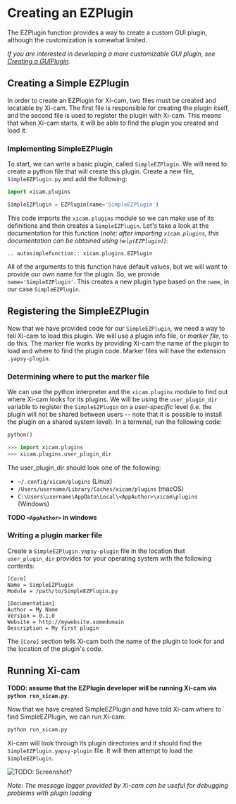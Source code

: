 # Creating an EZPlugin

The EZPlugin function provides a way to create a custom GUI plugin, although the 
customization is somewhat limited. 

*If you are interested in developing a more customizable GUI plugin, see [Creating a GUIPlugin](gui-plugin.md).*

## Creating a Simple EZPlugin

In order to create an EZPlugin for Xi-cam, two files must be created and 
locatable by Xi-cam. The first file is responsible for creating the plugin
itself, and the second file is used to register the plugin with Xi-cam. This 
means that when Xi-cam starts, it will be able to find the plugin you created 
and load it.

### Implementing SimpleEZPlugin

To start, we can write a basic plugin, called `SimpleEZPlugin`.
We will need to create a python file that will create this plugin.
Create a new file, `SimpleEZPlugin.py` and add the following:

```python
import xicam.plugins

SimpleEZPlugin = EZPlugin(name='SimpleEZPlugin')

```

This code imports the `xicam.plugins` module so we can make use of its 
definitions and then creates a `SimpleEZPlugin`. Let's take a look 
at the documentation for this function (*note: after importing `xicam.plugins`, 
this documentation can be obtained using ```help(EZPlugin)```)*:

```eval_rst
.. autosimplefunction:: xicam.plugins.EZPlugin
```

All of the arguments to this function have default values, but we will want
to provide our own name for the plugin. So, we provide `name='SimpleEZPlugin'`.
This creates a new plugin type based on the `name`, in our case `SimpleEZPlugin`.

## Registering the SimpleEZPlugin

Now that we have provided code for our `SimpleEZPlugin`, we need a way to tell
Xi-cam to load this plugin. We will use a plugin info file, or *marker file*, to
do this. The marker file works by providing Xi-cam the name of the plugin to
load and where to find the plugin code. Marker files will have the 
extension `.yapsy-plugin`.

### Determining where to put the marker file

We can use the python interpreter and the `xicam.plugins` module to find out
where Xi-cam looks for its plugins. We will be using the `user_plugin_dir`
variable to register the `SimpleEZPlugin` on a *user-specific* level (i.e. 
the plugin will not be shared between users -- note that it is possible to
install the plugin on a shared system level). 
In a terminal, run the following code:

```python
python()

>>> import xicam.plugins
>>> xicam.plugins.user_plugin_dir
```

The user_plugin_dir should look one of the following:

* `~/.config/xicam/plugins` (Linux)
* `/Users/username/Library/Caches/xicam/plugins` (macOS)
* `C:\Users\username\AppData\Local\<AppAuthor>\xicam\plugins` (Windows)

**TODO `<AppAuthor>` in windows**

### Writing a plugin marker file

Create a `SimpleEZPlugin.yapsy-plugin` file in the location that
`user_plugin_dir` provides for your operating system with the following 
contents:

```
[Core]
Name = SimpleEZPlugin
Module = /path/to/SimpleEZPlugin.py

[Documentation]
Author = My Name
Version = 0.1.0
Website = http://mywebsite.somedomain
Description = My first plugin

```

The `[Core]` section tells Xi-cam both the name of the plugin to look for and
the location of the plugin's code.

## Running Xi-cam

**TODO: assume that the EZPlugin developer will be running Xi-cam via
`python run_xicam.py`.**

Now that we have created SimpleEZPlugin and have told Xi-cam where to find
SimpleEZPlugin, we can run Xi-cam:

```python
python run_xicam.py
```

Xi-cam will look through its plugin directories and it should find the
`SimpleEZPlugin.yapsy-plugin` file. It will then attempt to load the 
`SimpleEZPlugin`.

![TODO: Screenshot?](file:///Users/ian/repos/Xi-cam.gui/xicam/gui/static/icons/cake.png)

*Note: The message logger provided by Xi-cam can be useful for debugging 
problems with plugin loading*

